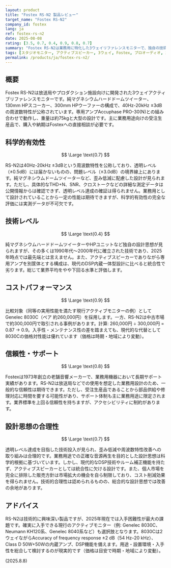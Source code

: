 ```yaml
---
layout: product
title: "Fostex RS-N2 製品レビュー"
target_name: "Fostex RS-N2"
company_id: fostex
lang: ja
ref: fostex-rs-n2
date: 2025-08-08
rating: [3.5, 0.7, 0.4, 0.9, 0.8, 0.7]
summary: "Fostex RS-N2は業務用に特化した3ウェイリファレンスモニターで、独自の技術を採用する一方、受注生産による入手難と現行のDSP内蔵一体型モニターとは設計思想が異なる"
tags: [スタジオモニター, アクティブスピーカー, 3ウェイ, Fostex, プロオーディオ, 業務用]
permalink: /products/ja/fostex-rs-n2/
---
```


## 概要

Fostex RS-N2は放送局やプロダクション施設向けに開発された3ウェイアクティブリファレンスモニターです。純マグネシウムハードドームツイーター、130mm HPスコーカー、300mm HPウーファーの構成で、40Hz-20kHz ±3dBの周波数特性が公称されています。専用アンプAccuphase PRO-30(N)との組み合わせで動作し、重量は約75kgと大型の設計です。主に業務用途向けの受注生産品で、購入や納期はFostexへの直接相談が必要です。

## 科学的有効性

$$ \Large \text{0.7} $$

RS-N2は40Hz-20kHz ±3dBという周波数特性を公称しており、透明レベル（±0.5dB）には届かないものの、問題レベル（±3.0dB）の境界線上にあります。純マグネシウムドームツイーターなど、歪み低減に配慮した設計が見られます。ただし、具体的なTHD+N、SNR、クロストークなどの詳細な測定データは公開情報からは確認できず、透明レベル達成の確証は得られません。業務用として設計されていることから一定の性能は期待できますが、科学的有効性の完全な評価には実測データが不可欠です。

## 技術レベル

$$ \Large \text{0.4} $$

純マグネシウムハードドームツイーターやHPユニットなど独自の設計思想が見られますが、その多くは1990年代〜2000年代に確立された技術であり、2025年時点では最先端とは言えません。また、アクティブスピーカーでありながら専用アンプを別筐体とする構成は、現代のDSP内蔵一体型設計に比べると統合性で劣ります。総じて業界平均をやや下回る水準と評価します。

## コストパフォーマンス

$$ \Large \text{0.9} $$

比較対象（同等の実用性能を満たす現行アクティブモニターの例）としてGenelec 8030C（ペア 約260,000円）を採用します。一方、RS-N2は中古市場で約300,000円で取引される事例があります。計算: 260,000円 ÷ 300,000円 = 0.87 → 0.9。入手性・メンテナンス性の差を踏まえても、現代的な代替として8030Cの価格対性能は優れています（価格は時期・地域により変動）。

## 信頼性・サポート

$$ \Large \text{0.8} $$

Fostexは1973年創立の老舗音響メーカーで、業務用機器において長期サポート実績があります。RS-N2は放送局などでの使用を想定した業務用設計のため、一般的な信頼性は期待できます。ただし、受注生産品であることから部品供給や修理対応に時間を要する可能性があり、サポート体制も主に業務用途に限定されます。業界標準を上回る信頼性を持ちますが、アクセシビリティに制約があります。

## 設計思想の合理性

$$ \Large \text{0.7} $$

透明レベル達成を目指した技術投入が見られ、歪み低減や周波数特性改善への取り組みは合理的です。業務用途での正確な音源再生を目的とした設計思想は科学的根拠に基づいています。しかし、現代的なDSP技術やルーム補正機能を持たず、アクティブスピーカーとしては統合性に欠ける設計です。また、個人市場を完全に排除した販売方針は市場拡大の機会を自ら制限しており、コスト削減効果を得られません。技術的合理性は認められるものの、総合的な設計思想では改善の余地があります。

## アドバイス

RS-N2は技術的に興味深い製品ですが、2025年現在では入手困難性が最大の課題です。確実に入手できる現行のアクティブモニター（例: Genelec 8030C、Neumann KH120系、Genelec 8040系など）も選択肢となります。8030Cは2ウェイながらAccuracy of frequency response ±2 dB（54 Hz–20 kHz）、Class D 50W+50Wの内蔵アンプ、DSP機能を備えます。用途・設置環境・入手性を総合して検討するのが現実的です（価格は目安で時期・地域により変動）。

(2025.8.8)